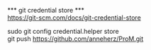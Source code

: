 *** git credential store ***  
https://git-scm.com/docs/git-credential-store  

sudo git config credential.helper store  
git push https://github.com/anneherz/ProM.git  
